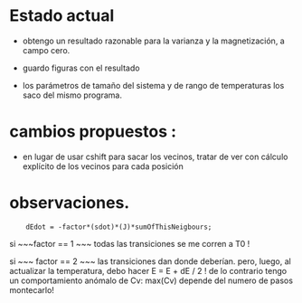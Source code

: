 # Estado actual

- obtengo un resultado razonable para la varianza y la magnetización, a campo cero. 

- guardo figuras con el resultado

- los parámetros de tamaño del sistema y de rango de temperaturas los saco del mismo programa. 


# cambios propuestos :

- en lugar de usar cshift para sacar los vecinos, tratar de ver con cálculo explícito de 
los vecinos  para cada posición

# observaciones.

~~~
    dEdot = -factor*(sdot)*(J)*sumOfThisNeigbours;
~~~

si ~~~factor == 1 ~~~ todas las transiciones se me corren a T0 ! 

si ~~~ factor == 2 ~~~ las transiciones dan donde deberían. pero, luego, al 
actualizar la temperatura, debo hacer E = E + dE / 2 ! de lo contrario tengo
un comportamiento anómalo de Cv: max(Cv) depende del numero de pasos montecarlo!

